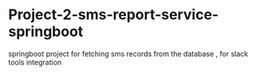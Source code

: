 # Project-2-sms-report-service-springboot

springboot project for fetching sms records from the database , for slack tools integration

